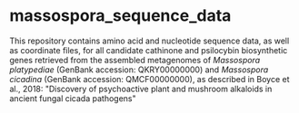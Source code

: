 # massospora_sequence_data
This repository contains amino acid and nucleotide sequence data, as well as coordinate files, for all candidate cathinone and psilocybin biosynthetic genes retrieved from the assembled metagenomes of *Massospora platypediae* (GenBank accession: QKRY00000000) and *Massospora cicadina* (GenBank accession: QMCF00000000), as described in Boyce et al., 2018: "Discovery of psychoactive plant and mushroom alkaloids in ancient fungal cicada pathogens"
